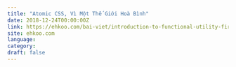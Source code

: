 ```yaml
---
title: "Atomic CSS, Vì Một Thế Giới Hoà Bình"
date: 2018-12-24T00:00:00Z
link: https://ehkoo.com/bai-viet/introduction-to-functional-utility-first-atomic-css
site: ehkoo.com
language: 
category:
draft: false
---
```


